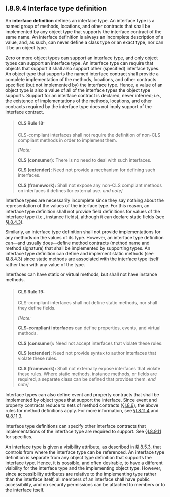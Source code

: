 ## I.8.9.4 Interface type definition

An **interface definition** defines an interface type. An interface type is a named group of methods, locations, and other contracts that shall be implemented by any object type that supports the interface contract of the same name. An interface definition is always an incomplete description of a value, and, as such, can never define a class type or an exact type, nor can it be an object type.

Zero or more object types can support an interface type, and only object types can support an interface type. An interface type can require that objects that support it shall also support other (specified) interface types. An object type that supports the named interface contract shall provide a complete implementation of the methods, locations, and other contracts specified (but not implemented by) the interface type. Hence, a value of an object type is also a value of all of the interface types the object type supports. Support for an interface contract is declared, never inferred; i.e., the existence of implementations of the methods, locations, and other contracts required by the interface type does not imply support of the interface contract.

> #### CLS Rule 18:
>
> CLS-compliant interfaces shall not require the definition of non-CLS compliant methods in order to implement them.
>
> _[Note:_
>
> **CLS (consumer):** There is no need to deal with such interfaces.
>
> **CLS (extender):** Need not provide a mechanism for defining such interfaces.
>
> **CLS (framework):** Shall not expose any non-CLS compliant methods on interfaces it defines for external use. _end note]_

Interface types are necessarily incomplete since they say nothing about the representation of the values of the interface type. For this reason, an interface type definition shall not provide field definitions for values of the interface type (i.e., instance fields), although it can declare static fields (see §[I.8.4.3](i.8.4.3-static-fields-and-static-methods.md)).

Similarly, an interface type definition shall not provide implementations for any methods on the values of its type. However, an interface type definition can&mdash;and usually does&mdash;define method contracts (method name and method signature) that shall be implemented by supporting types. An interface type definition can define and implement static methods (see §[I.8.4.3](i.8.4.3-static-fields-and-static-methods.md)) since static methods are associated with the interface type itself rather than with any value of the type.

Interfaces can have static or virtual methods, but shall not have instance methods.

> #### CLS Rule 19:
>
> CLS-compliant interfaces shall not define static methods, nor shall they define fields.
>
> _[Note:_
>
> **CLS-compliant interfaces** can define properties, events, and virtual methods.
>
> **CLS (consumer):** Need not accept interfaces that violate these rules.
>
> **CLS (extender):** Need not provide syntax to author interfaces that violate these rules.
>
> **CLS (framework):** Shall not externally expose interfaces that violate these rules. Where static methods, instance methods, or fields are required, a separate class can be defined that provides them. _end note]_

Interface types can also define event and property contracts that shall be implemented by object types that support the interface. Since event and property contracts reduce to sets of method contracts (§[I.8.6](i.8.6-contracts.md)), the above rules for method definitions apply. For more information, see §[I.8.11.4](#todo-missing-hyperlink) and §[I.8.11.3](#todo-missing-hyperlink).

Interface type definitions can specify other interface contracts that implementations of the interface type are required to support. See §[I.8.9.11](i.8.9.11-interface-type-derivation.md) for specifics.

An interface type is given a visibility attribute, as described in §[I.8.5.3](i.8.5.3-visibility-accessibility-and-security.md), that controls from where the interface type can be referenced. An interface type definition is separate from any object type definition that supports the interface type. Hence, it is possible, and often desirable, to have a different visibility for the interface type and the implementing object type. However, since accessibility attributes are relative to the implementing type rather than the interface itself, all members of an interface shall have public accessibility, and no security permissions can be attached to members or to the interface itself.
